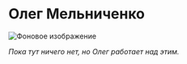 # Олег Мельниченко

![Фоновое изображение](https://github.com/user-attachments/assets/1ac90d8c-7840-4719-aded-56f6b060f142)


_Пока тут ничего нет, но Олег работает над этим._
